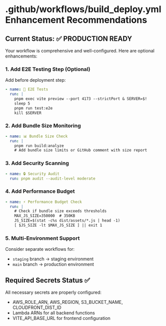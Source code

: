 # .github/workflows/build_deploy.yml Enhancement Recommendations

## Current Status: ✅ PRODUCTION READY

Your workflow is comprehensive and well-configured. Here are optional enhancements:

### 1. Add E2E Testing Step (Optional)

Add before deployment step:

```yaml
- name: 🧪 E2E Tests
  run: |
    pnpm exec vite preview --port 4173 --strictPort & SERVER=$!
    sleep 5
    pnpm run test:e2e
    kill $SERVER
```

### 2. Add Bundle Size Monitoring

```yaml
- name: 📊 Bundle Size Check
  run: |
    pnpm run build:analyze
    # Add bundle size limits or GitHub comment with size report
```

### 3. Add Security Scanning

```yaml
- name: 🔒 Security Audit
  run: pnpm audit --audit-level moderate
```

### 4. Add Performance Budget

```yaml
- name: ⚡ Performance Budget Check
  run: |
    # Check if bundle size exceeds thresholds
    MAX_JS_SIZE=350000  # 350KB
    JS_SIZE=$(stat -c%s dist/assets/*.js | head -1)
    [ $JS_SIZE -lt $MAX_JS_SIZE ] || exit 1
```

### 5. Multi-Environment Support

Consider separate workflows for:

- `staging` branch → staging environment
- `main` branch → production environment

## Required Secrets Status ✅

All necessary secrets are properly configured:

- AWS_ROLE_ARN, AWS_REGION, S3_BUCKET_NAME, CLOUDFRONT_DIST_ID
- Lambda ARNs for all backend functions
- VITE_API_BASE_URL for frontend configuration
